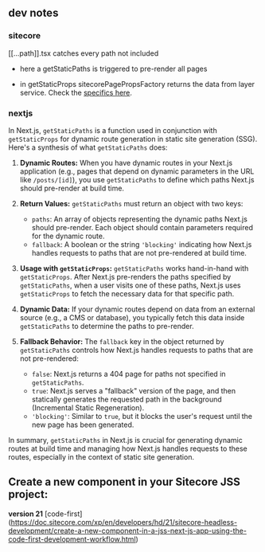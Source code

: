 ## dev notes

### sitecore

[[...path]].tsx catches every path not included

- here a getStaticPaths is triggered to pre-render all pages

- in getStaticProps sitecorePagePropsFactory returns the data from layer service. Check the [specifics here](sitecorePagesPropsFactory.notes.md).

### nextjs

In Next.js, `getStaticPaths` is a function used in conjunction with `getStaticProps` for dynamic route generation in static site generation (SSG). Here's a synthesis of what `getStaticPaths` does:

1. **Dynamic Routes:** When you have dynamic routes in your Next.js application (e.g., pages that depend on dynamic parameters in the URL like `/posts/[id]`), you use `getStaticPaths` to define which paths Next.js should pre-render at build time.

2. **Return Values:** `getStaticPaths` must return an object with two keys:

   - `paths`: An array of objects representing the dynamic paths Next.js should pre-render. Each object should contain parameters required for the dynamic route.
   - `fallback`: A boolean or the string `'blocking'` indicating how Next.js handles requests to paths that are not pre-rendered at build time.

3. **Usage with `getStaticProps`:** `getStaticPaths` works hand-in-hand with `getStaticProps`. After Next.js pre-renders the paths specified by `getStaticPaths`, when a user visits one of these paths, Next.js uses `getStaticProps` to fetch the necessary data for that specific path.

4. **Dynamic Data:** If your dynamic routes depend on data from an external source (e.g., a CMS or database), you typically fetch this data inside `getStaticPaths` to determine the paths to pre-render.

5. **Fallback Behavior:** The `fallback` key in the object returned by `getStaticPaths` controls how Next.js handles requests to paths that are not pre-rendered:
   - `false`: Next.js returns a 404 page for paths not specified in `getStaticPaths`.
   - `true`: Next.js serves a "fallback" version of the page, and then statically generates the requested path in the background (Incremental Static Regeneration).
   - `'blocking'`: Similar to `true`, but it blocks the user's request until the new page has been generated.

In summary, `getStaticPaths` in Next.js is crucial for generating dynamic routes at build time and managing how Next.js handles requests to these routes, especially in the context of static site generation.

## Create a new component in your Sitecore JSS project:

**version 21**
[code-first]
(https://doc.sitecore.com/xp/en/developers/hd/21/sitecore-headless-development/create-a-new-component-in-a-jss-next-js-app-using-the-code-first-development-workflow.html)

